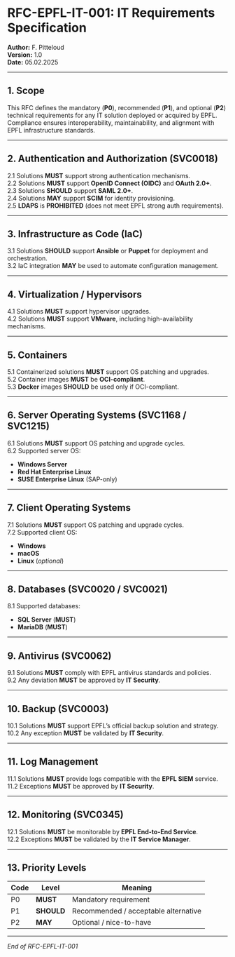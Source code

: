 # RFC-EPFL-IT-001: IT Requirements Specification

**Author:** F. Pitteloud  
**Version:** 1.0  
**Date:** 05.02.2025  

---

## 1. Scope

This RFC defines the mandatory (**P0**), recommended (**P1**), and optional (**P2**) technical requirements for any IT solution deployed or acquired by EPFL.  
Compliance ensures interoperability, maintainability, and alignment with EPFL infrastructure standards.

---

## 2. Authentication and Authorization (SVC0018)

2.1 Solutions **MUST** support strong authentication mechanisms.  
2.2 Solutions **MUST** support **OpenID Connect (OIDC)** and **OAuth 2.0+**.  
2.3 Solutions **SHOULD** support **SAML 2.0+**.  
2.4 Solutions **MAY** support **SCIM** for identity provisioning.  
2.5 **LDAPS** is **PROHIBITED** (does not meet EPFL strong auth requirements).

---

## 3. Infrastructure as Code (IaC)

3.1 Solutions **SHOULD** support **Ansible** or **Puppet** for deployment and orchestration.  
3.2 IaC integration **MAY** be used to automate configuration management.

---

## 4. Virtualization / Hypervisors

4.1 Solutions **MUST** support hypervisor upgrades.  
4.2 Solutions **MUST** support **VMware**, including high-availability mechanisms.

---

## 5. Containers

5.1 Containerized solutions **MUST** support OS patching and upgrades.  
5.2 Container images **MUST** be **OCI-compliant**.  
5.3 **Docker** images **SHOULD** be used only if OCI-compliant.

---

## 6. Server Operating Systems (SVC1168 / SVC1215)

6.1 Solutions **MUST** support OS patching and upgrade cycles.  
6.2 Supported server OS:
- **Windows Server**
- **Red Hat Enterprise Linux**
- **SUSE Enterprise Linux** (SAP-only)

---

## 7. Client Operating Systems

7.1 Solutions **MUST** support OS patching and upgrade cycles.  
7.2 Supported client OS:
- **Windows**
- **macOS**
- **Linux** (*optional*)

---

## 8. Databases (SVC0020 / SVC0021)

8.1 Supported databases:
- **SQL Server** (**MUST**)
- **MariaDB** (**MUST**)

---

## 9. Antivirus (SVC0062)

9.1 Solutions **MUST** comply with EPFL antivirus standards and policies.  
9.2 Any deviation **MUST** be approved by **IT Security**.

---

## 10. Backup (SVC0003)

10.1 Solutions **MUST** support EPFL’s official backup solution and strategy.  
10.2 Any exception **MUST** be validated by **IT Security**.

---

## 11. Log Management

11.1 Solutions **MUST** provide logs compatible with the **EPFL SIEM** service.  
11.2 Exceptions **MUST** be approved by **IT Security**.

---

## 12. Monitoring (SVC0345)

12.1 Solutions **MUST** be monitorable by **EPFL End-to-End Service**.  
12.2 Exceptions **MUST** be validated by the **IT Service Manager**.

---

## 13. Priority Levels

| Code | Level | Meaning |
|------|--------|----------|
| P0 | **MUST** | Mandatory requirement |
| P1 | **SHOULD** | Recommended / acceptable alternative |
| P2 | **MAY** | Optional / nice-to-have |

---

*End of RFC-EPFL-IT-001*
